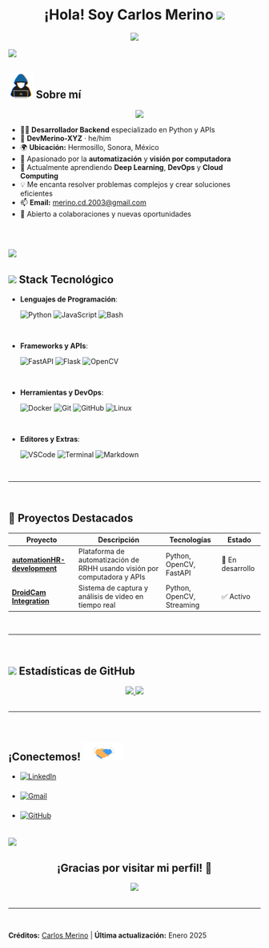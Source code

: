 <h1 align="center"><b>¡Hola! Soy Carlos Merino</b> <img src="https://media.giphy.com/media/hvRJCLFzcasrR4ia7z/giphy.gif" width="35"></h1>

<p align="center">
  <a href="https://github.com/DenverCoder1/readme-typing-svg">
    <img src="https://readme-typing-svg.herokuapp.com?font=Fira+Code&color=00BFFF&size=25&center=true&vCenter=true&width=600&height=100&lines=¡Hola!+Soy+Carlos+Merino;Desarrollador+Backend+%7C+DevMerino-XYZ;Apasionado+por+la+Automatización;Visión+por+Computadora+y+APIs;Hermosillo,+Sonora+🇲🇽;¡Siempre+aprendiendo+algo+nuevo!">
  </a>
</p>

<img src="https://user-images.githubusercontent.com/73097560/115834477-dbab4500-a447-11eb-908a-139a6edaec5c.gif">

## <picture><img src="https://github.com/0xAbdulKhalid/0xAbdulKhalid/raw/main/assets/mdImages/about_me.gif" width="50px"></picture> **Sobre mí**

<picture> 
  <img align="right" src="https://media.giphy.com/media/13HgwGsXF0aiGY/giphy.gif" width="250px">
</picture>

<br>

- 👨‍💻 **Desarrollador Backend** especializado en Python y APIs
- 🎯 **DevMerino-XYZ** · he/him
- 🌍 **Ubicación:** Hermosillo, Sonora, México
- 🚀 Apasionado por la **automatización** y **visión por computadora**
- 🌱 Actualmente aprendiendo **Deep Learning**, **DevOps** y **Cloud Computing**
- 💡 Me encanta resolver problemas complejos y crear soluciones eficientes
- 📫 **Email:** [merino.cd.2003@gmail.com](mailto:merino.cd.2003@gmail.com)
- 🤝 Abierto a colaboraciones y nuevas oportunidades

<br><br>

<img src="https://user-images.githubusercontent.com/73097560/115834477-dbab4500-a447-11eb-908a-139a6edaec5c.gif">

## <img src="https://media2.giphy.com/media/QssGEmpkyEOhBCb7e1/giphy.gif?cid=ecf05e47a0n3gi1bfqntqmob8g9aid1oyj2wr3ds3mg700bl&rid=giphy.gif" width="25"><b> Stack Tecnológico</b>

<p align="center">

- **Lenguajes de Programación**:
    
    ![Python](https://img.shields.io/badge/Python-3776AB?style=for-the-badge&logo=python&logoColor=white)
    ![JavaScript](https://img.shields.io/badge/JavaScript-F7DF1E?style=for-the-badge&logo=javascript&logoColor=black)
    ![Bash](https://img.shields.io/badge/Bash-4EAA25?style=for-the-badge&logo=gnubash&logoColor=white)

<br>   
    
- **Frameworks y APIs**:

   ![FastAPI](https://img.shields.io/badge/FastAPI-009688?style=for-the-badge&logo=fastapi&logoColor=white)
   ![Flask](https://img.shields.io/badge/Flask-000000?style=for-the-badge&logo=flask&logoColor=white)
   ![OpenCV](https://img.shields.io/badge/OpenCV-5C3EE8?style=for-the-badge&logo=opencv&logoColor=white)

<br>

- **Herramientas y DevOps**:

    ![Docker](https://img.shields.io/badge/Docker-2496ED?style=for-the-badge&logo=docker&logoColor=white)
    ![Git](https://img.shields.io/badge/Git-F05032?style=for-the-badge&logo=git&logoColor=white)
    ![GitHub](https://img.shields.io/badge/GitHub-181717?style=for-the-badge&logo=github&logoColor=white)
    ![Linux](https://img.shields.io/badge/Linux-FCC624?style=for-the-badge&logo=linux&logoColor=black)
    
<br>

- **Editores y Extras**:

    ![VSCode](https://img.shields.io/badge/VSCode-0078d7?style=for-the-badge&logo=visual-studio-code&logoColor=white)
    ![Terminal](https://img.shields.io/badge/Terminal-000000?style=for-the-badge&logo=gnubash&logoColor=white)
    ![Markdown](https://img.shields.io/badge/Markdown-000000?style=for-the-badge&logo=markdown&logoColor=white)

</p>

<br>

---

<br>

## 🚀 **Proyectos Destacados**

| Proyecto | Descripción | Tecnologías | Estado |
|----------|-------------|-------------|---------|
| [**automationHR-development**](https://github.com/DevMerino-XYZ/automationHR-development) | Plataforma de automatización de RRHH usando visión por computadora y APIs | Python, OpenCV, FastAPI | 🔄 En desarrollo |
| [**DroidCam Integration**](https://github.com/DevMerino-XYZ/droidcam-project) | Sistema de captura y análisis de video en tiempo real | Python, OpenCV, Streaming | ✅ Activo |

<br>

---

<br>

## <img src="https://media.giphy.com/media/iY8CRBdQXODJSCERIr/giphy.gif" width="35"><b> Estadísticas de GitHub</b>

<div align="center">

<a href="https://github.com/DevMerino-XYZ/">
  <img src="https://github-readme-stats.vercel.app/api?username=DevMerino-XYZ&include_all_commits=true&count_private=true&show_icons=true&line_height=20&title_color=7A7ADB&icon_color=2234AE&text_color=D3D3D3&bg_color=0,000000,130F40" width="450"/>
  <img src="https://github-readme-stats.vercel.app/api/top-langs?username=DevMerino-XYZ&show_icons=true&locale=es&layout=compact&line_height=20&title_color=7A7ADB&icon_color=2234AE&text_color=D3D3D3&bg_color=0,000000,130F40" width="375"/>

</a>

</div>

<br>

---

<br>

## <b>¡Conectemos!</b> <img src="https://github.com/0xAbdulKhalid/0xAbdulKhalid/raw/main/assets/mdImages/handshake.gif" width="80">

<div align='left'>

<ul>

<li>
<a href="https://linkedin.com/in/carlos-merino-dev" target="_blank">
<img src="https://img.shields.io/badge/LinkedIn-Carlos%20Merino-0A66C2?style=for-the-badge&logo=linkedin&logoColor=white" alt="LinkedIn" style="margin-bottom: 5px;"/>
</a>
</li>

<br>

<li>
<a href="mailto:merino.cd.2003@gmail.com" target="_blank">
<img src="https://img.shields.io/badge/Gmail-merino.cd.2003@gmail.com-EA4335?style=for-the-badge&logo=gmail&logoColor=white" alt="Gmail" style="margin-bottom: 5px;" />
</a>
</li>

<br>

<li>
<a href="https://github.com/DevMerino-XYZ" target="_blank">
<img src="https://img.shields.io/badge/GitHub-DevMerino--XYZ-181717?style=for-the-badge&logo=github&logoColor=white" alt="GitHub" style="margin-bottom: 5px;"/>
</a>
</li>
	
</ul>
</div>

<br>

<img src="https://user-images.githubusercontent.com/73097560/115834477-dbab4500-a447-11eb-908a-139a6edaec5c.gif">

<br>

<div align='center'>

## <b>¡Gracias por visitar mi perfil! 🚀</b>

<img src="https://media.giphy.com/media/3o7aD2saalBwwftBIY/giphy.gif" width="100">

</div>

<br>

---

<br>

**Créditos:** [Carlos Merino](https://github.com/DevMerino-XYZ) | **Última actualización:** Enero 2025 
